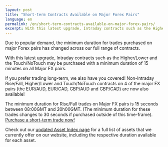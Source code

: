 ```yaml
---
layout: post
title: "Short-term Contracts Available on Major Forex Pairs"
language: en
permalink: /en/short-term-contracts-available-on-major-forex-pairs/
excerpt: With this latest upgrade, Intraday contracts such as the Higher/Lower and the Touch/NoTouch may be purchased with a minimum duration of 15 minutes on all Major FX pairs.
---
```


Due to popular demand, the minimum duration for trades purchased on major Forex pairs has changed across our full range of contracts.  

With this latest upgrade, Intraday contracts such as the Higher/Lower and the Touch/NoTouch may be purchased with a minimum duration of 15 minutes on all Major FX pairs.

If you prefer trading long-term, we also have you covered! Non-Intraday Rise/Fall, Higher/Lower and Touch/NoTouch contracts on 4 of the major FX pairs (the EUR/AUD, EUR/CAD, GBP/AUD and GBP/CAD) are now also available!

The minimum duration for Rise/Fall trades on Major FX pairs is 15 seconds between 08:00GMT and 20h00GMT. (The minimum duration for these trades changes to 30 seconds if purchased outside of this time-frame). [Purchase a short-term trade now!](https://www.binary.com/c/trade.cgi?market=forex&time=30s&form_name=risefall&expiry_&amount_&H=S0P&currency=USD&underlying_symbol=frxEURJPY&amount=100&date_&&l=EN&utm_medium=social&utm_source=blog&utm_content=whatsnew)

Check out our [updated Asset Index page](https://www.binary.com/c/asset_index.cgi?l=EN&utm_medium=social&utm_source=blog&utm_content=whatsnew) for a full list of assets that we currently offer on our website, including the respective duration available for each asset.
